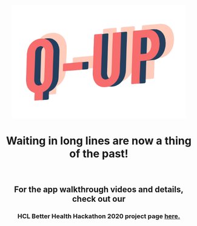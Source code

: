 <p align="center">
  <img width="460" height="300" src="assets/images/logo.png">
</p>

<h1 align="center">
  Waiting in long lines are now a thing of the past!
</h1>
<br>

<h2 align="center"> 
  For the app walkthrough videos and details, check out our
</h2>

<h3 align="center">
  HCL Better Health Hackathon 2020 project page
  <a href="https://hclbetterhealth-platform.bemyapp.com/#/projects/5f35372ac337f4001bf06f36">here.</a>
</h3>
